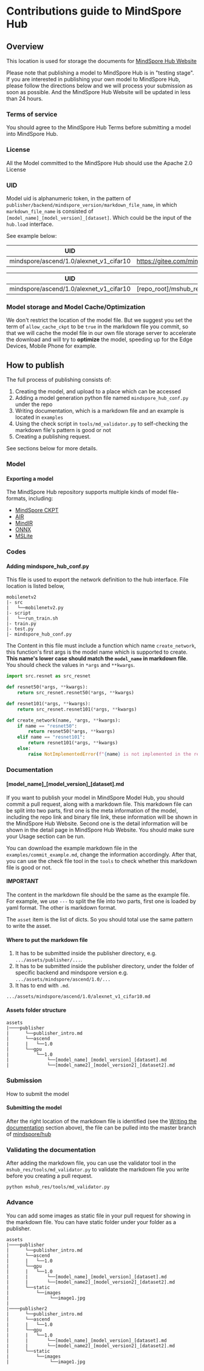 # Contributions guide to MindSpore Hub

## Overview

This location is used for storage the documents for [MindSpore Hub Website](http://www.mindspore.cn)

Please note that publishing a model to MindSpore Hub is in "testing stage". If you are interested in publishing your own model to MindSpore Hub, please follow the directions below and we will process your submission as soon as possible. And the MindSpore Hub Website will be updated in
less than 24 hours.

### Terms of service

You should agree to the MindSpore Hub Terms before submitting a model into MindSpore Hub.

### License

All the Model committed to the MindSpore Hub should use the Apache 2.0 License

### UID

Model uid is alphanumeric token, in the pattern of ``publisher/backend/mindspore_version/markdown_file_name``, in which ``markdown_file_name`` is consisted of ``[model_name]_[model_version]_[dataset]``. Which could be the input of the ``hub.load`` interface.

See example below:

| UID | Url |
| ------ | --- |
| mindspore/ascend/1.0/alexnet_v1_cifar10 | https://gitee.com/mindspore/hub/blob/master/mshub_res/assets/mindspore/ascend/1.0/alexnet_v1_cifar10.md |

| UID | repo_path|
| --- | ---      |
|mindspore/ascend/1.0/alexnet_v1_cifar10 | [repo_root]/mshub_res/assets/mindspore/ascend/1.0/alexnet_v1_cifar10.md |

### Model storage and Model Cache/Optimization

We don't restrict the location of the model file. But we suggest you set the term of ``allow_cache_ckpt`` to be ``true`` in the markdown file you commit, so that we will cache the model file in our own file storage server to accelerate the download and will try to **optimize** the model, speeding up for the Edge Devices, Mobile Phone for example.

## How to publish

The full process of publishing consists of:

1. Creating the model, and upload to a place which can be accessed
2. Adding a model generation python file named ``mindspore_hub_conf.py`` under the repo
3. Writing documentation, which is a markdown file and an example is located in ``examples``
4. Using the check script in ``tools/md_validator.py`` to self-checking the markdown file's pattern is good or not
5. Creating a publishing request.

See sections below for more details.

### Model

#### Exporting a model

The MindSpore Hub repository supports multiple kinds of model file-formats, including:

* [MindSpore CKPT](https://www.mindspore.cn/docs/api/en/master/api_python/mindspore.train.html#mindspore.train.serialization.save_checkpoint)
* [AIR](https://www.mindspore.cn/docs/api/en/master/api_python/mindspore.train.html#mindspore.train.serialization.export)
* [MindIR](https://www.mindspore.cn/docs/api/en/master/api_python/mindspore.train.html#mindspore.train.serialization.export)
* [ONNX](https://www.mindspore.cn/docs/api/en/master/api_python/mindspore.train.html#mindspore.train.serialization.export)
* [MSLite](https://www.mindspore.cn/lite/docs/en/master/use/converter_tool.html)

### Codes

#### Adding mindspore_hub_conf.py

This file is used to export the network definition to the hub interface. File location is listed below,

```shell script
mobilenetv2
|- src
|   └──mobilenetv2.py
|- script
|   └──run_train.sh
|- train.py
|- test.py
|- mindspore_hub_conf.py
```

The Content in this file must include a function which name ``create_network``, this function's first args is the model name which is supported to create. **This name's lower case should match the ``model_name`` in markdown file**.
You should check the values in `*args` and ``**kwargs``.

```python
import src.resnet as src_resnet

def resnet50(*args, **kwargs):
    return src_resnet.resnet50(*args, **kwargs)

def resnet101(*args, **kwargs):
    return src_resnet.resnet101(*args, **kwargs)

def create_network(name, *args, **kwargs):
    if name == "resnet50":
        return resnet50(*args, **kwargs)
    elif name == "resnet101":
        return resnet101(*args, **kwargs)
    else:
        raise NotImplementedError(f"{name} is not implemented in the repo")
```

### Documentation

#### [model_name]\_[model_version]\_[dataset].md

If you want to publish your model in MindSpore Model Hub, you should commit a pull request, along with a markdown file.
This markdown file can be split into two parts, first one is the meta information of the model, including the repo link and binary file link, these information will be shown in the MindSpore Hub Website. Second one is the detail information will be shown in the detail page in MindSpore Hub Website. You should make sure your Usage section can be run.

You can download the example markdown file in the ``examples/commit_example.md``, change the information accordingly. After that, you can use the check file tool in the ``tools`` to check whether this markdown file is good or not.

#### **IMPORTANT**

The content in the markdown file should be the same as the example file. For example, we use ``---`` to split the file into two parts, first one is loaded by yaml format. The other is markdown format.

The ``asset`` item is the list of dicts. So you should total use the same pattern to write the asset.

#### Where to put the markdown file

1. It has to be submitted inside the publisher directory,
   e.g. `.../assets/publisher/...`.
2. It has to be submitted inside the publisher directory, under the folder of specific backend and mindspore version
   e.g. `.../assets/mindspore/ascend/1.0/...`
3. It has to end with `.md`.

``.../assets/mindspore/ascend/1.0/alexnet_v1_cifar10.md``

#### Assets folder structure

```shell
assets
|────publisher
|      └──publisher_intro.md
|      └──ascend
|      |   └──1.0
|      └──gpu
|          └──1.0
|              └──[model_name]_[model_version]_[dataset].md
|              └──[model_name2]_[model_version2]_[dataset2].md
```

### Submission

How to submit the model

#### Submitting the model

After the right location of the markdown file is identified (see the [Writing the documentation](#Documentation) section above), the file can be pulled into the master branch of [mindspore/hub](https://gitee.com/mindspore/hub)

### Validating the documentation

After adding the markdown file, you can use the validator tool in the ``mshub_res/tools/md_validator.py`` to validate the markdown file you write before you creating a pull request.

```shell script
python mshub_res/tools/md_validator.py
```

### Advance

You can add some images as static file in your pull request for showing in the markdown file. You can have static folder under your folder as a publisher.

```shell script
assets
|────publisher
|      └──publisher_intro.md
|      └──ascend
|      |   └──1.0
|      └──gpu
|      |   └──1.0
|      |       └──[model_name]_[model_version]_[dataset].md
|      |       └──[model_name2]_[model_version2]_[dataset2].md
|      └──static
|          └──images
|               └──image1.jpg
|
|────publisher2
|      └──publisher_intro.md
|      └──ascend
|      |   └──1.0
|      └──gpu
|      |   └──1.0
|      |       └──[model_name]_[model_version]_[dataset].md
|      |       └──[model_name2]_[model_version2]_[dataset2].md
|      └──static
|          └──images
|               └──image1.jpg
```
